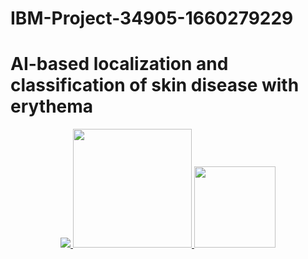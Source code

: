 # IBM-Project-34905-1660279229
# AI-based localization and classification of skin disease with erythema


<p align="center">
<a href="https://www.ibm.com/in-en">
<img src="https://img.shields.io/badge/IBM-052FAD.svg?style=for-the-badge&logo=IBM&logoColor=white"> 
</a>
  <a href="https://www.python.org/">
   <img src="https://forthebadge.com/images/badges/made-with-python.svg" width =190>
  </a>
  <a href="https://www.ibm.com/cloud">
      <img src="https://www.google.com/url?sa=i&url=https%3A%2F%2Fappdevelopermagazine.com%2Fibm-to-purchase-cloudant-database-as-a-service-%2528dbaas%2529-provider%2F&psig=AOvVaw0nDM8w8ZrbClpVuqmu2Ry_&ust=1668926140422000&source=images&cd=vfe&ved=0CBAQjRxqFwoTCMjYjMPQufsCFQAAAAAdAAAAABAD" width=130>
    <a/>

